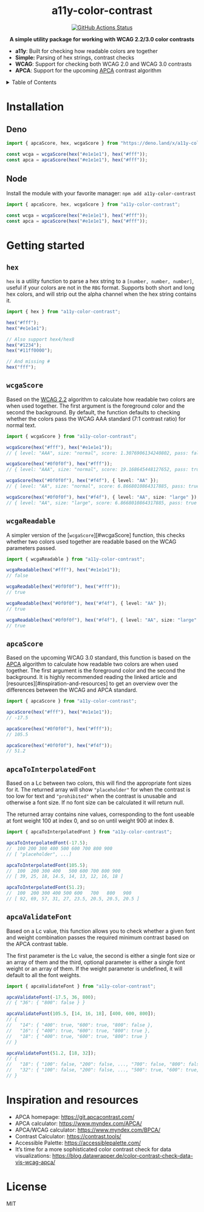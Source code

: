 <h1 align="center">a11y-color-contrast</h1>
<p align="center">
    <a href="https://github.com/sondr3/a11y-color-contrast/actions"><img alt="GitHub Actions Status" src="https://github.com/sondr3/a11y-color-contrast/workflows/pipeline/badge.svg" /></a>
</p>

<p align="center">
    <b>A simple utility package for working with WCAG 2.2/3.0 color contrasts</b>
</p>

- **a11y**: Built for checking how readable colors are together
- **Simple:** Parsing of hex strings, contrast checks
- **WCAG**: Support for checking both WCAG 2.0 and WCAG 3.0 contrasts
- **APCA**: Support for the upcoming [APCA][apca] contrast algorithm

<details>
<summary>Table of Contents</summary>
<br />

- [Installation](#installation)
- [Getting started](#getting-started)
  - [Deno](#deno)
  - [Node](#node)
- [Inspiration and resources](#inspiration-and-resources)
- [License](#license)

</details>

# Installation

## Deno

```ts
import { apcaScore, hex, wcgaScore } from "https://deno.land/x/a11y-color-contrast@0.1.0/mod.ts";

const wcga = wcgaScore(hex("#e1e1e1"), hex("#fff"));
const apca = apcaScore(hex("#e1e1e1"), hex("#fff"));
```

## Node

Install the module with your favorite manager: `npm add a11y-color-contrast`

```ts
import { apcaScore, hex, wcgaScore } from "a11y-color-contrast";

const wcga = wcgaScore(hex("#e1e1e1"), hex("#fff"));
const apca = apcaScore(hex("#e1e1e1"), hex("#fff"));
```

# Getting started

## `hex`

`hex` is a utility function to parse a hex string to a `[number, number, number]`, useful if your colors are not in the
`RBG` format. Supports both short and long hex colors, and will strip out the alpha channel when the hex string contains
it.

```ts
import { hex } from "a11y-color-contrast";

hex("#fff");
hex("#e1e1e1");

// Also support hex4/hex8
hex("#1234");
hex("#11ff0000");

// And missing #
hex("fff");
```

## `wcgaScore`

Based on the [WCAG 2.2][wcag] algorithm to calculate how readable two colors are when used together. The first argument
is the foreground color and the second the background. By default, the function defaults to checking whether the colors
pass the WCAG AAA standard (7:1 contrast ratio) for normal text.

```ts
import { wcgaScore } from "a11y-color-contrast";

wcgaScore(hex("#fff"), hex("#e1e1e1"));
// { level: "AAA", size: "normal", score: 1.3076906134240802, pass: false }

wcgaScore(hex("#0f0f0f"), hex("#fff"));
// { level: "AAA", size: "normal", score: 19.168645448127652, pass: true }

wcgaScore(hex("#0f0f0f"), hex("#f4f"), { level: "AA" });
// { level: "AA", size: "normal", score: 6.8668010864317885, pass: true }

wcgaScore(hex("#0f0f0f"), hex("#f4f"), { level: "AA", size: "large" });
// { level: "AA", size: "large", score: 6.8668010864317885, pass: true }
```

## `wcgaReadable`

A simpler version of the [`wcgaScore`][#wcgaScore] function, this checks whether two colors used together are readable
based on the WCAG parameters passed.

```ts
import { wcgaReadable } from "a11y-color-contrast";

wcgaReadable(hex("#fff"), hex("#e1e1e1"));
// false

wcgaReadable(hex("#0f0f0f"), hex("#fff"));
// true

wcgaReadable(hex("#0f0f0f"), hex("#f4f"), { level: "AA" });
// true

wcgaReadable(hex("#0f0f0f"), hex("#f4f"), { level: "AA", size: "large" });
// true
```

## `apcaScore`

Based on the upcoming WCAG 3.0 standard, this function is based on the [APCA][apca-nut] algorithm to calculate how
readable two colors are when used together. The first argument is the foreground color and the second the background. It
is highly recommended reading the linked article and [resources][#inspiration-and-resources] to get an overview over the
differences between the WCAG and APCA standard.

```ts
import { apcaScore } from "a11y-color-contrast";

apcaScore(hex("#fff"), hex("#e1e1e1"));
// -17.5

apcaScore(hex("#0f0f0f"), hex("#fff"));
// 105.5

apcaScore(hex("#0f0f0f"), hex("#f4f"));
// 51.2
```

## `apcaToInterpolatedFont`

Based on a Lc between two colors, this will find the appropriate font sizes for it. The returned array will show
`"placeholder"` for when the contrast is too low for text and `"prohibited"` when the contrast is unusable and otherwise
a font size. If no font size can be calculated it will return null.

The returned array contains nine values, corresponding to the font useable at font weight 100 at index 0, and so on
until weight 900 at index 8.

```ts
import { apcaToInterpolatedFont } from "a11y-color-contrast";

apcaToInterpolatedFont(-17.5);
//  100 200 300 400 500 600 700 800 900
// [ "placeholder", ...]

apcaToInterpolatedFont(105.5);
//  100  200 300 400   500 600 700 800 900
// [ 39, 25, 18, 14.5, 14, 13, 12, 16, 18 ]

apcaToInterpolatedFont(51.2);
//  100  200 300 400 500 600   700   800   900
// [ 92, 69, 57, 31, 27, 23.5, 20.5, 20.5, 20.5 ]
```

## `apcaValidateFont`

Based on a Lc value, this function allows you to check whether a given font and weight combination passes the required
minimum contrast based on the APCA contrast table.

The first parameter is the Lc value, the second is either a single font size or an array of them and the third, optional
parameter is either a single font weight or an array of them. If the weight parameter is undefined, it will default to
all the font weights.

```ts
import { apcaValidateFont } from "a11y-color-contrast";

apcaValidateFont(-17.5, 36, 800);
// { "36": { "800": false } }

apcaValidateFont(105.5, [14, 16, 18], [400, 600, 800]);
// {
//   "14": { "400": true, "600": true, "800": false },
//   "16": { "400": true, "600": true, "800": true },
//   "18": { "400": true, "600": true, "800": true }
// }

apcaValidateFont(51.2, [18, 32]);
// {
//   "18": { "100": false, "200": false, ..., "700": false, "800": false, "900": false },
//   "32": { "100": false, "200": false, ..., "500": true, "600": true, "700": true, "800": true, "900": true }
// }
```

# Inspiration and resources

- APCA homepage: https://git.apcacontrast.com/
- APCA calculator: https://www.myndex.com/APCA/
- APCA/WCAG calculator: https://www.myndex.com/BPCA/
- Contrast Calculator: https://contrast.tools/
- Accessible Palette: https://accessiblepalette.com/
- It’s time for a more sophisticated color contrast check for data visualizations:
  https://blog.datawrapper.de/color-contrast-check-data-vis-wcag-apca/

# License

MIT

[apca]: https://git.apcacontrast.com/
[apca-nut]: https://git.apcacontrast.com/documentation/APCA_in_a_Nutshell
[wcag]: https://www.w3.org/WAI/WCAG22/Techniques/general/G17.html
